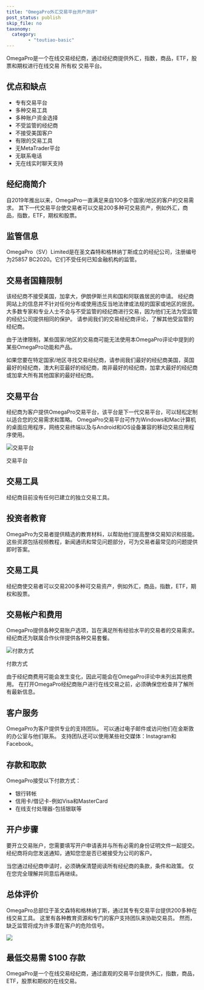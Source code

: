 ```yaml
---
title: "OmegaPro外汇交易平台开户测评"
post_status: publish
skip_file: no
taxonomy:
  category:
        - "toutiao-basic"
---
```


OmegaPro是一个在线交易经纪商，通过经纪商提供外汇，指数，商品，ETF，股票和期权进行在线交易 所有权 交易平台。

## 优点和缺点

- 专有交易平台
- 多种交易工具
- 多种账户资金选择
- 不受监管的经纪商
- 不接受美国客户
- 有限的交易工具
- 无MetaTrader平台
- 无联系电话
- 无在线实时聊天支持

## 经纪商简介

自2019年推出以来，OmegaPro一直满足来自100多个国家/地区的客户的交易需求。 其下一代交易平台使交易者可以交易200多种可交易资产，例如外汇，商品，指数，ETF，期权和股票。

## 监管信息

OmegaPro（SV）Limited是在圣文森特和格林纳丁斯成立的经纪公司，注册编号为25857 BC2020。它们不受任何已知金融机构的监管。

## 交易者国籍限制

该经纪商不接受美国，加拿大，伊朗伊斯兰共和国和阿联酋居民的申请。 经纪商网站上的信息并不针对任何分布或使用违反当地法律或法规的国家或地区的居民。 大多数专家和专业人士不会与不受监管的经纪商进行交易，因为他们无法为受监管的经纪公司提供相同的保护。 请参阅我们的交易经纪商评论，了解其他受监管的经纪商。

由于法律限制，某些国家/地区的交易商可能无法使用本OmegaPro评论中提到的某些OmegaPro功能和产品。

如果您要在特定国家/地区寻找交易经纪商，请参阅我们最好的经纪商美国，英国最好的经纪商，澳大利亚最好的经纪商，南非最好的经纪商，加拿大最好的经纪商或加拿大所有其他国家的最好经纪商。

## 交易平台

经纪商为客户提供OmegaPro交易平台，该平台是下一代交易平台，可以轻松定制以适合您的交易需求和策略。 OmegaPro交易平台可作为Windows和Mac计算机的桌面应用程序，网络交易终端以及与Android和iOS设备兼容的移动交易应用程序使用。

![交易平台](https://cdn.fendou.la/funstoutiao/2020/11/OmegaPro-Review-Trading-Platform.jpg "交易平台")

交易平台

## 交易工具

经纪商目前没有任何已建立的独立交易工具。

## 投资者教育

OmegaPro为交易者提供精选的教育材料，以帮助他们提高整体交易知识和技能。 这些资源包括视频教程，新闻通讯和常见问题部分，可为交易者最常见的问题提供即时答案。

## 交易工具

经纪商使交易者可以交易200多种可交易资产，例如外汇，商品，指数，ETF，期权和股票。

## 交易帐户和费用

OmegaPro提供各种交易账户选项，旨在满足所有经验水平的交易者的交易需求。 经纪商还为联属合作伙伴提供各种交易套餐。

![付款方式](https://cdn.fendou.la/funstoutiao/2020/11/OmegaPro-Review-Payment-Methods.jpg "付款方式")

付款方式

由于经纪商费用可能会发生变化，因此可能会在OmegaPro评论中未列出其他费用。 在打开OmegaPro经纪商账户进行在线交易之前，必须确保您检查并了解所有最新信息。

## 客户服务

OmegaPro为客户提供专业的支持团队。 可以通过电子邮件或访问他们在金斯敦的办公室与他们联系。 支持团队还可以使用某些社交媒体：Instagram和Facebook。

## 存款和取款

OmegaPro接受以下付款方式：

- 银行转帐
- 信用卡/借记卡-例如Visa和MasterCard
- 在线支付处理器-包括银联等

## 开户步骤

要开立交易账户，您需要填写开户申请表并与所有必需的身份证明文件一起提交。 经纪商将向您发送通知，通知您您是否已被接受为公司的客户。

当您通过经纪商申请时，必须确保清楚阅读所有经纪商的条款，条件和政策。 仅在您完全理解并同意后再继续。

## 总体评价

OmegaPro总部位于圣文森特和格林纳丁斯，通过其专有交易平台提供200多种在线交易工具。 这里有各种教育资源和专门的客户支持团队来协助交易员。 然而，缺乏监管将成为许多潜在客户的危险信号。

![](https://cdn.fendou.la/funstoutiao/2020/11/OmegaPro-Logo.png)

## 最低交易需 $100 存款

OmegaPro是一个在线交易经纪商，通过直观的交易平台提供外汇，指数，商品，ETF，股票和期权的在线交易。
